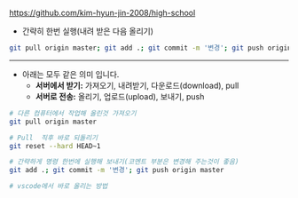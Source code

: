 https://github.com/kim-hyun-jin-2008/high-school

* 간략히 한번 실행(내려 받은 다음 올리기)
```bash
git pull origin master; git add .; git commit -m '변경'; git push origin master
```

---

* 아래는 모두 같은 의미 입니다.
  - **서버에서 받기:** 가져오기, 내려받기, 다운로드(download), pull
  - **서버로 전송:** 올리기, 업로드(upload), 보내기, push

```bash
# 다른 컴퓨터에서 작업해 올린것 가져오기
git pull origin master

# Pull  직후 바로 되돌리기
git reset --hard HEAD~1

# 간략하게 명령 한번에 실행해 보내기(코멘트 부분은 변경해 주는것이 좋음)
git add .; git commit -m '변경'; git push origin master

# vscode에서 바로 올리는 방법


```
